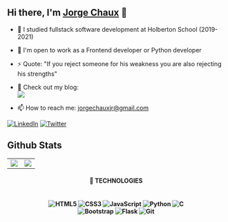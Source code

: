 <!--
**jorgechauxjr/jorgechauxjr** is a ✨ _special_ ✨ repository because its `README.md` (this file) appears on your GitHub profile.

Here are some ideas to get you started:

- 🔭 I’m currently working on ...
- 🌱 I’m currently learning ...
- 👯 I’m looking to collaborate on ...
- 🤔 I’m looking for help with ...
- 💬 Ask me about ...
- 📫 How to reach me: ...
- 😄 Pronouns: ...
- ⚡ Fun fact: ... 
-->
## Hi there, I'm [Jorge Chaux](https://www.linkedin.com/in/jorgechauxjr/) 👋

- 🔭 I studied fullstack software development at Holberton School (2019-2021)

- 👯 I'm open to work as a Frontend developer or Python developer


- ⚡ Quote: "If you reject someone for his weakness you are also rejecting his strengths"

- 💬 Check out my blog:
<br><a href="https://medium.com/@jorgechauxjr" target="_blank"><img src="https://img.shields.io/badge/Medium-12100E?style=for-the-badge&logo=medium&logoColor=white"></a>

- 📫 How to reach me: jorgechauxjr@gmail.com

[![LinkedIn](https://img.shields.io/badge/linkedin-%230077B5.svg?&style=for-the-badge&logo=linkedin&logoColor=white)][1]
[![Twitter](https://img.shields.io/badge/twitter-%231DA1F2.svg?&style=for-the-badge&logo=twitter&logoColor=white)][2]

[1]: https://www.linkedin.com/in/jorgechauxjr/
[2]: https://twitter.com/jorgechauxjr

## Github Stats

<table align="center">
	<tr>
		<td>
      <img src="https://github-readme-stats.vercel.app/api?username=jorgechauxjr&show_icons=true&theme=highcontrast">
		</td>
		<td>
      <img src="https://github-readme-stats.vercel.app/api/top-langs/?username=jorgechauxjr&theme=highcontrast">
		</td>
	</tr>
</table>


<h4 align="center">🚀 TECHNOLOGIES
<br><br>
<h4 align="center">
<img alt="HTML5" src="https://img.shields.io/badge/html5-%23E34F26.svg?style=for-the-badge&logo=html5&logoColor=white"/>
<img alt="CSS3" src="https://img.shields.io/badge/css3-%231572B6.svg?style=for-the-badge&logo=css3&logoColor=white"/>
<img alt="JavaScript" src="https://img.shields.io/badge/javascript-%23323330.svg?style=for-the-badge&logo=javascript&logoColor=%23F7DF1E"/>
<img alt="Python" src="https://img.shields.io/badge/python-%2314354C.svg?style=for-the-badge&logo=python&logoColor=white"/>
<img alt="C" src="https://img.shields.io/badge/c-%2300599C.svg?style=for-the-badge&logo=c&logoColor=white"/> <br>
<img alt="Bootstrap" src="https://img.shields.io/badge/bootstrap-%23563D7C.svg?style=for-the-badge&logo=bootstrap&logoColor=white"/>
<img alt="Flask" src="https://img.shields.io/badge/flask-%23000.svg?style=for-the-badge&logo=flask&logoColor=white"/>
<img alt="Git" src="https://img.shields.io/badge/git-%23F05033.svg?style=for-the-badge&logo=git&logoColor=white"/>
</h4>
<br>
